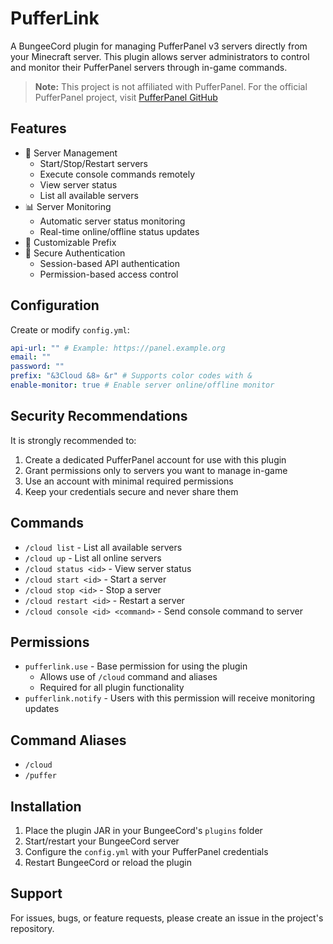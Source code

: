 # PufferLink

A BungeeCord plugin for managing PufferPanel v3 servers directly from your Minecraft server. This plugin allows server administrators to control and monitor their PufferPanel servers through in-game commands.

> **Note:** This project is not affiliated with PufferPanel. For the official PufferPanel project, visit [PufferPanel GitHub](https://github.com/pufferpanel/pufferpanel)

## Features

- 🔄 Server Management
  - Start/Stop/Restart servers
  - Execute console commands remotely
  - View server status
  - List all available servers
- 📊 Server Monitoring
  - Automatic server status monitoring
  - Real-time online/offline status updates
- 🎨 Customizable Prefix
- 🔐 Secure Authentication
  - Session-based API authentication
  - Permission-based access control

## Configuration

Create or modify `config.yml`:

```yaml
api-url: "" # Example: https://panel.example.org
email: ""
password: ""
prefix: "&3Cloud &8» &r" # Supports color codes with &
enable-monitor: true # Enable server online/offline monitor
```

## Security Recommendations

It is strongly recommended to:
1. Create a dedicated PufferPanel account for use with this plugin
2. Grant permissions only to servers you want to manage in-game
3. Use an account with minimal required permissions
4. Keep your credentials secure and never share them

## Commands

- `/cloud list` - List all available servers
- `/cloud up` - List all online servers
- `/cloud status <id>` - View server status
- `/cloud start <id>` - Start a server
- `/cloud stop <id>` - Stop a server
- `/cloud restart <id>` - Restart a server
- `/cloud console <id> <command>` - Send console command to server

## Permissions

- `pufferlink.use` - Base permission for using the plugin
  - Allows use of `/cloud` command and aliases
  - Required for all plugin functionality
- `pufferlink.notify` - Users with this permission will receive monitoring updates

## Command Aliases

- `/cloud`
- `/puffer`

## Installation

1. Place the plugin JAR in your BungeeCord's `plugins` folder
2. Start/restart your BungeeCord server
3. Configure the `config.yml` with your PufferPanel credentials
4. Restart BungeeCord or reload the plugin

## Support

For issues, bugs, or feature requests, please create an issue in the project's repository.
